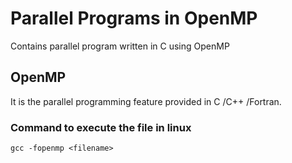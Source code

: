 # Parallel Programs in OpenMP
Contains parallel program written in C using OpenMP

## OpenMP
It is the parallel programming feature provided in C /C++ /Fortran.
### Command to execute the file in linux 
```
gcc -fopenmp <filename>
```
